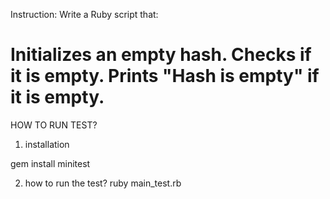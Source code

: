 Instruction:
Write a Ruby script that:

Initializes an empty hash.
Checks if it is empty.
Prints "Hash is empty" if it is empty.
===================
HOW TO RUN TEST?

1. installation

gem install minitest

2. how to run the test?
   ruby main_test.rb
